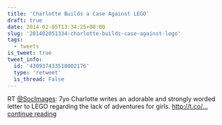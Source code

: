 ```yaml
---
title: 'Charlotte Builds a Case Against LEGO'
draft: true
date: 2014-02-05T13:34:25+00:00
slug: '201402051334-charlotte-builds-case-against-lego'
tags:
  - tweets
is_tweet: true
tweet_info:
  id: '430937433518002176'
  type: 'retweet'
  is_thread: False
---
```




RT [@SocImages](https://x.com/SocImages): 7yo Charlotte writes an adorable and strongly worded letter to LEGO regarding the lack of adventures for girls. http://t.co/… [continue reading](https://x.com/sytelus/status/430937433518002176)
